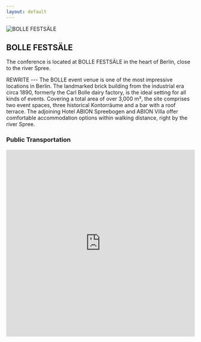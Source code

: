 ```yaml
---
layout: default
---
```


<div class="fullwidth">
  <img class="lazy" sizes="(max-width: 3840px) 100vw, 3840px"
    data-srcset="
    /assets/location/cover/cover_rcerat_c_scale,w_480.jpg 480w,
    /assets/location/cover/cover_rcerat_c_scale,w_901.jpg 901w,
    /assets/location/cover/cover_rcerat_c_scale,w_1207.jpg 1207w,
    /assets/location/cover/cover_rcerat_c_scale,w_1465.jpg 1465w,
    /assets/location/cover/cover_rcerat_c_scale,w_1695.jpg 1695w,
    /assets/location/cover/cover_rcerat_c_scale,w_1911.jpg 1911w,
    /assets/location/cover/cover_rcerat_c_scale,w_2111.jpg 2111w,
    /assets/location/cover/cover_rcerat_c_scale,w_2288.jpg 2288w,
    /assets/location/cover/cover_rcerat_c_scale,w_2461.jpg 2461w,
    /assets/location/cover/cover_rcerat_c_scale,w_2633.jpg 2633w,
    /assets/location/cover/cover_rcerat_c_scale,w_2798.jpg 2798w,
    /assets/location/cover/cover_rcerat_c_scale,w_2964.jpg 2964w,
    /assets/location/cover/cover_rcerat_c_scale,w_3111.jpg 3111w,
    /assets/location/cover/cover_rcerat_c_scale,w_3258.jpg 3258w,
    /assets/location/cover/cover_rcerat_c_scale,w_3406.jpg 3406w,
    /assets/location/cover/cover_rcerat_c_scale,w_3547.jpg 3547w,
    /assets/location/cover/cover_rcerat_c_scale,w_3686.jpg 3686w,
    /assets/location/cover/cover_rcerat_c_scale,w_3830.jpg 3830w,
    /assets/location/cover/cover_rcerat_c_scale,w_3834.jpg 3834w,
    /assets/location/cover/cover_rcerat_c_scale,w_3840.jpg 3840w"
    data-src="/assets/location/cover/cover_rcerat_c_scale,w_3840.jpg"
    alt="BOLLE FESTSÄLE"
    title="BOLLE FESTSÄLE">
</div>

## BOLLE FESTSÄLE

The conference is located at BOLLE FESTSÄLE in the heart of Berlin, close to the river Spree.

REWRITE --- The BOLLE event venue is one of the most impressive locations in Berlin. The landmarked brick building from the industrial era circa 1890, formerly the Carl Bolle dairy factory, is the ideal setting for all kinds of events. Covering a total area of over 3,000 m², the site comprises two event spaces, three historical Kontorräume and a bar with a roof terrace. The adjoining Hotel ABION Spreebogen and ABION Villa offer comfortable accommodation options within walking distance, right by the river Spree.

### Public Transportation

<div class="fullwidth">
  <div class="mapouter">
    <div class="gmap_canvas">
      <iframe id="gmap_canvas" src="https://maps.google.com/maps?q=Bolle%20Fests%C3%A4le%20Berlin&t=&z=15&ie=UTF8&iwloc=&output=embed" frameborder="0" scrolling="no" marginheight="0" marginwidth="0" style="width: 100%; height: 100%;"></iframe>
    </div>
    <style>
      .mapouter{
        overflow:hidden;height:500px;}
        .gmap_canvas {background:none!important;height:500px;}
    </style>
  </div>
</div>